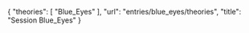 {
    "theories": [
        "Blue_Eyes"
    ],
    "url": "entries/blue_eyes/theories",
    "title": "Session Blue_Eyes"
}